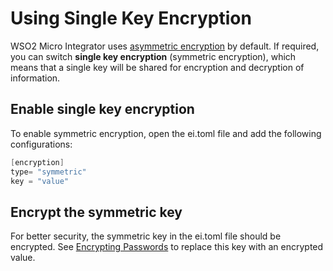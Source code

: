 # Using Single Key Encryption

WSO2 Micro Integrator uses [asymmetric
encryption](../security/configuring_keystores.md) by default. If required, you can switch **single key encryption** (symmetric
encryption), which means that a single key will be shared for encryption and
decryption of information.

## Enable single key encryption

To enable symmetric encryption, open the ei.toml file and add the following configurations:

``` java
[encryption]
type= "symmetric"
key = "value"
```

## Encrypt the symmetric key

For better security, the symmetric key in the ei.toml file should be encrypted.
See [Encrypting Passwords](../security/encrypting_plain_text.md) to replace this key with an encrypted value.
